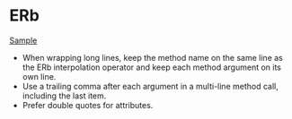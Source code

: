 ERb
===

[Sample](sample.html.erb)

* When wrapping long lines, keep the method name on the same line as the ERb
  interpolation operator and keep each method argument on its own line.
* Use a trailing comma after each argument in a multi-line method call,
  including the last item.
* Prefer double quotes for attributes.

